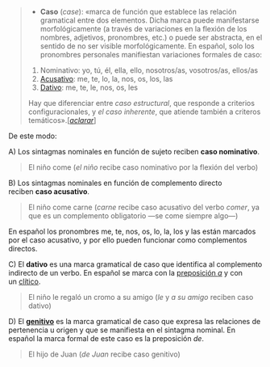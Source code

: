 > -   **Caso** (_case_): «marca de función que establece las relación gramatical entre dos elementos. Dicha marca puede manifestarse morfológicamente (a través de variaciones en la flexión de los nombres, adjetivos, pronombres, etc.) o puede ser abstracta, en el sentido de no ser visible morfológicamente. En español, solo los pronombres personales manifiestan variaciones formales de caso:
> 
> 1.  Nominativo: yo, tú, él, ella, ello, nosotros/as, vosotros/as, ellos/as
> 2.  [Acusativo](https://www.wikilengua.org/index.php/Acusativo "Acusativo"): me, te, lo, la, nos, os, los, las
> 3.  [Dativo](https://www.wikilengua.org/index.php/Dativo "Dativo"): me, te, le, nos, os, les
> 
> Hay que diferenciar entre _caso estructural_, que responde a criterios configuracionales, y _el caso inherente_, que atiende también a criteros temáticos».[_[aclarar](https://www.wikilengua.org/index.php/Ayuda:Aclarar "Ayuda:Aclarar")_]

De este modo:

A) Los sintagmas nominales en función de sujeto reciben **caso nominativo**.

> El niño come (_el niño_ recibe caso nominativo por la flexión del verbo)

B) Los sintagmas nominales en función de complemento directo reciben **caso acusativo**.

> El niño come carne (_carne_ recibe caso acusativo del verbo _comer_, ya que es un complemento obligatorio —se come siempre algo—)

En español los pronombres me, te, nos, os, lo, la, los y las están marcados por el caso acusativo, y por ello pueden funcionar como complementos directos.

C) El **dativo** es una marca gramatical de caso que identifica al complemento indirecto de un verbo. En español se marca con la [preposición _a_](https://www.wikilengua.org/index.php/a_(preposici%C3%B3n) "a (preposición)") y con un [clítico](https://www.wikilengua.org/index.php/Cl%C3%ADtico "Clítico").

> El niño le regaló un cromo a su amigo (_le_ y _a su amigo_ reciben caso dativo)

D) El **[genitivo](https://www.wikilengua.org/index.php/Genitivo "Genitivo")** es la marca gramatical de caso que expresa las relaciones de pertenencia u origen y que se manifiesta en el sintagma nominal. En español la marca formal de este caso es la preposición _de_.

> El hijo de Juan (_de Juan_ recibe caso genitivo)